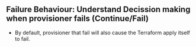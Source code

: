 ## Failure Behaviour: Understand Decission making when provisioner fails (Continue/Fail)
- By default, provisioner that fail will also cause the Terraform apply itself to fail. 